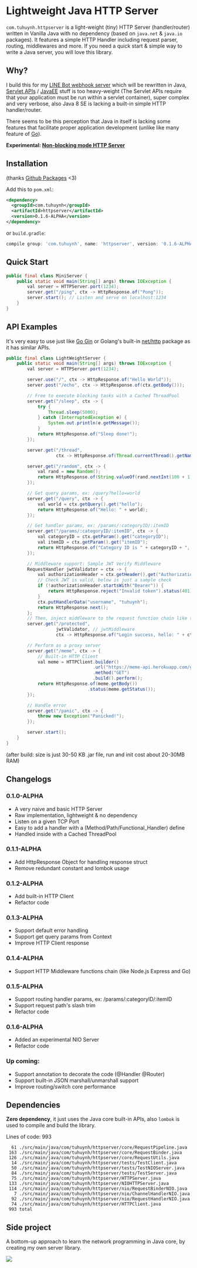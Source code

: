 # Lightweight Java HTTP Server

`com.tuhuynh.httpserver` is a light-weight (tiny) HTTP Server (handler/router) written in Vanilla Java with no dependency (based on `java.net` & `java.io` packages). It features a simple HTTP Handler including request parser, routing, middlewares and more. If you need a quick start & simple way to write a Java server, you will love this library.

## Why?

I build this for my [LINE Bot webhook server](https://github.com/huynhminhtufu/line-bot) which will be rewritten in Java, [Servlet APIs](https://docs.oracle.com/javaee/7/api/javax/servlet/package-summary.html) / [JavaEE](https://www.oracle.com/java/technologies/java-ee-glance.html) stuff is too heavy-weight (The Servlet APIs require that your application must be run within a servlet container), super complex and very verbose, also Java 8 SE is lacking a built-in simple HTTP handler/router.

There seems to be this perception that Java in itself is lacking some features that facilitate proper application development (unlike like many feature of [Go](https://golang.org/pkg/net/http/)).

**Experimental: [Non-blocking mode HTTP Server](https://github.com/huynhminhtufu/httpserver/tree/master/src/main/java/com/tuhuynh/httpserver/nio)**

## Installation

(thanks [Github Packages](https://github.com/huynhminhtufu/httpserver/packages/309436) <3)

Add this to `pom.xml`:

```xml
<dependency>
  <groupId>com.tuhuynh</groupId>
  <artifactId>httpserver</artifactId>
  <version>0.1.6-ALPHA</version>
</dependency>
```

or `build.gradle`:

```groovy
compile group: 'com.tuhuynh', name: 'httpserver', version: '0.1.6-ALPHA'
```

## Quick Start

```java
public final class MiniServer {
    public static void main(String[] args) throws IOException {
        val server = HTTPServer.port(1234);
        server.get("/ping", ctx -> HttpResponse.of("Pong"));
        server.start(); // Listen and serve on localhost:1234
    }
}
```

## API Examples

It's very easy to use just like [Go Gin](https://github.com/gin-gonic/gin) or Golang's built-in [net/http](https://golang.org/pkg/net/http/) package as it has similar APIs.

```java
public final class LightWeightServer {
    public static void main(String[] args) throws IOException {
        val server = HTTPServer.port(1234);

        server.use("/", ctx -> HttpResponse.of("Hello World"));
        server.post("/echo", ctx -> HttpResponse.of(ctx.getBody()));

        // Free to execute blocking tasks with a Cached ThreadPool
        server.get("/sleep", ctx -> {
            try {
                Thread.sleep(5000);
            } catch (InterruptedException e) {
                System.out.println(e.getMessage());
            }
            return HttpResponse.of("Sleep done!");
        });

        server.get("/thread",
                   ctx -> HttpResponse.of(Thread.currentThread().getName()));

        server.get("/random", ctx -> {
            val rand = new Random();
            return HttpResponse.of(String.valueOf(rand.nextInt(100 + 1)));
        });

        // Get query params, ex: /query?hello=world
        server.get("/query", ctx -> {
            val world = ctx.getQuery().get("hello");
            return HttpResponse.of("Hello: " + world);
        });

        // Get handler params, ex: /params/:categoryID/:itemID
        server.get("/params/:categoryID/:itemID", ctx -> {
            val categoryID = ctx.getParam().get("categoryID");
            val itemID = ctx.getParam().get("itemID");
            return HttpResponse.of("Category ID is " + categoryID + ", Item ID is " + itemID);
        });

        // Middleware support: Sample JWT Verify Middleware
        RequestHandler jwtValidator = ctx -> {
            val authorizationHeader = ctx.getHeader().get("Authorization");
            // Check JWT is valid, below is just a sample check
            if (!authorizationHeader.startsWith("Bearer")) {
                return HttpResponse.reject("Invalid token").status(401);
            }
            ctx.putHandlerData("username", "tuhuynh");
            return HttpResponse.next();
        };
        // Then, inject middleware to the request function chain like this
        server.get("/protected",
                   jwtValidator, // jwtMiddleware
                   ctx -> HttpResponse.of("Login success, hello: " + ctx.getData("username")));

        // Perform as a proxy server
        server.get("/meme", ctx -> {
            // Built-in HTTP Client
            val meme = HTTPClient.builder()
                                 .url("https://meme-api.herokuapp.com/gimme")
                                 .method("GET")
                                 .build().perform();
            return HttpResponse.of(meme.getBody())
                               .status(meme.getStatus());
        });

        // Handle error
        server.get("/panic", ctx -> {
            throw new Exception("Panicked!");
        });

        server.start();
    }
}
```

(after build: size is just 30-50 KB .jar file, run and init cost about 20-30MB RAM)

## Changelogs

### 0.1.0-ALPHA

- A very naive and basic HTTP Server
- Raw implementation, lightweight & no dependency
- Listen on a given TCP Port
- Easy to add a handler with a (Method/Path/Functional_Handler) define
- Handled inside with a Cached ThreadPool

### 0.1.1-ALPHA

- Add HttpResponse Object for handling response struct
- Remove redundant constant and lombok usage

### 0.1.2-ALPHA

- Add built-in HTTP Client
- Refactor code

### 0.1.3-ALPHA

- Support default error handling
- Support get query params from Context
- Improve HTTP Client response

### 0.1.4-ALPHA

- Support HTTP Middleware functions chain (like Node.js Express and Go)

### 0.1.5-ALPHA

- Support routing handler params, ex: /params/:categoryID/:itemID
- Support request path's slash trim
- Refactor code

### 0.1.6-ALPHA

- Added an experimental NIO Server
- Refactor code

### Up coming:

- Support annotation to decorate the code (@Handler @Router)
- Support built-in JSON marshall/unmarshall support
- Improve routing/switch core performance

## Dependencies

**Zero dependency**, it just uses the Java core built-in APIs, also `lombok` is used to compile and build the library.

Lines of code: 993
```
  61 ./src/main/java/com/tuhuynh/httpserver/core/RequestPipeline.java
 163 ./src/main/java/com/tuhuynh/httpserver/core/RequestBinder.java
 126 ./src/main/java/com/tuhuynh/httpserver/core/RequestUtils.java
  14 ./src/main/java/com/tuhuynh/httpserver/tests/TestClient.java
  50 ./src/main/java/com/tuhuynh/httpserver/tests/TestNIOServer.java
  84 ./src/main/java/com/tuhuynh/httpserver/tests/TestServer.java
  75 ./src/main/java/com/tuhuynh/httpserver/HTTPServer.java
 133 ./src/main/java/com/tuhuynh/httpserver/NIOHTTPServer.java
 114 ./src/main/java/com/tuhuynh/httpserver/nio/RequestBinderNIO.java
   7 ./src/main/java/com/tuhuynh/httpserver/nio/ChannelHandlerNIO.java
  92 ./src/main/java/com/tuhuynh/httpserver/nio/RequestHandlerNIO.java
  74 ./src/main/java/com/tuhuynh/httpserver/HTTPClient.java
 993 total
```

## Side project

A bottom-up approach to learn the network programming in Java core, by creating my own server library.

![](https://miro.medium.com/max/1400/1*ziPHz443ne9yNwK0CmA0lQ.png)